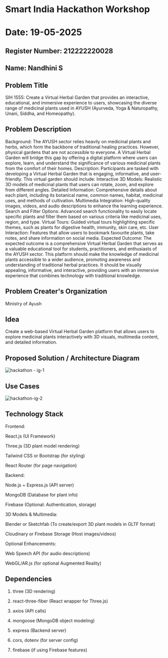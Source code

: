 # Smart India Hackathon Workshop
# Date: 19-05-2025
## Register Number: 212222220028
## Name: Nandhini S
## Problem Title
SIH 1555: Create a Virtual Herbal Garden that provides an interactive, educational, and immersive experience to users, showcasing the diverse range of medicinal plants used in AYUSH (Ayurveda, Yoga & Naturopathy, Unani, Siddha, and Homeopathy).
## Problem Description
Background: The AYUSH sector relies heavily on medicinal plants and herbs, which form the backbone of traditional healing practices. However, physical gardens that are not accessible to everyone. A Virtual Herbal Garden will bridge this gap by offering a digital platform where users can explore, learn, and understand the significance of various medicinal plants from the comfort of their homes. Description: Participants are tasked with developing a Virtual Herbal Garden that is engaging, informative, and user-friendly. This virtual garden should include: Interactive 3D Models: Realistic 3D models of medicinal plants that users can rotate, zoom, and explore from different angles. Detailed Information: Comprehensive details about each plant, including its botanical name, common names, habitat, medicinal uses, and methods of cultivation. Multimedia Integration: High-quality images, videos, and audio descriptions to enhance the learning experience. Search and Filter Options: Advanced search functionality to easily locate specific plants and filter them based on various criteria like medicinal uses, region, and type. Virtual Tours: Guided virtual tours highlighting specific themes, such as plants for digestive health, immunity, skin care, etc. User Interaction: Features that allow users to bookmark favourite plants, take notes, and share information on social media. Expected Outcome: The expected outcome is a comprehensive Virtual Herbal Garden that serves as a valuable educational tool for students, practitioners, and enthusiasts of the AYUSH sector. This platform should make the knowledge of medicinal plants accessible to a wider audience, promoting awareness and understanding of traditional herbal practices. It should be visually appealing, informative, and interactive, providing users with an immersive experience that combines technology with traditional knowledge.

## Problem Creater's Organization
Ministry of Ayush

## Idea

Create a web-based Virtual Herbal Garden platform that allows users to explore medicinal plants interactively with 3D visuals, multimedia content, and detailed information.

## Proposed Solution / Architecture Diagram

![hackathon - ig-1](https://github.com/user-attachments/assets/c8388c39-0517-4eeb-881d-b387d987082b)

## Use Cases

![hackathon-ig-2](https://github.com/user-attachments/assets/b9a6d28d-17da-4463-a9f1-b0e66943ca4c)

## Technology Stack

Frontend:

React.js (UI Framework)

Three.js (3D plant model rendering)

Tailwind CSS or Bootstrap (for styling)

React Router (for page navigation)

Backend:

Node.js + Express.js (API server)

MongoDB (Database for plant info)

Firebase (Optional: Authentication, storage)

3D Models & Multimedia:

Blender or Sketchfab (To create/export 3D plant models in GLTF format)

Cloudinary or Firebase Storage (Host images/videos)

Optional Enhancements:

Web Speech API (for audio descriptions)

WebGL/AR.js (for optional Augmented Reality)

## Dependencies

1) three (3D rendering)

2) react-three-fiber (React wrapper for Three.js)

3) axios (API calls)

4) mongoose (MongoDB object modeling)

5) express (Backend server)

6) cors, dotenv (for server config)

7) firebase (if using Firebase features)
   
